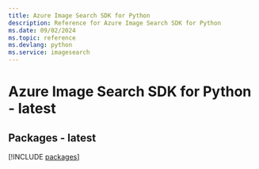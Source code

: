 ```yaml
---
title: Azure Image Search SDK for Python
description: Reference for Azure Image Search SDK for Python
ms.date: 09/02/2024
ms.topic: reference
ms.devlang: python
ms.service: imagesearch
---
```

# Azure Image Search SDK for Python - latest
## Packages - latest
[!INCLUDE [packages](image-search-index.md)]